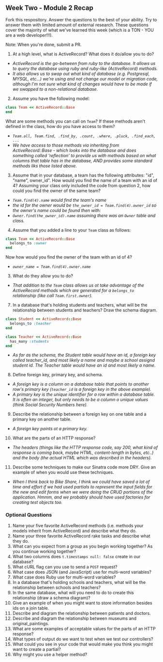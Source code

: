 ## Week Two - Module 2 Recap

Fork this respository. Answer the questions to the best of your ability. Try to answer them with limited amount of external research. These questions cover the majority of what we've learned this week (which is a TON - YOU are a web developer!!!). 

Note: When you're done, submit a PR. 

1. At a high level, what is ActiveRecord? What does it do/allow you to do?
 * *ActiveRecord is the go-between from ruby to the database.  It allows us to query the database using ruby and ruby-like (ActiveRecord) methods.*
 * *It also allows us to swap out what kind of database (e.g. Postgresql, MYSQL, etc...) we're using and not change our model or migration code, although I'm not sure what kind of changes would have to be made if we swapped to a non-relational database.*
2. Assume you have the following model:

```ruby
class Team << ActiveRecord::Base
end
```

What are some methods you can call on `Team`? If these methods aren't defined in the class, how do you have access to them?
 * *`Team.all, Team.find, .find_by, .count, .where, .pluck, .find_each, ...`*
 * *We have access to those methods via inheriting from ActiveRecord::Base - which looks into the database and does something called 'reflection' to provide us with methods based on what columns that table has in the database, AND provides some standard methods liks those listed above.*

3. Assume that in your database, a team has the following attributes: "id", "name", owner_id". How would you find the name of a team with an id of 4? Assuming your class only included the code from question 2, how could you find the owner of the same team?
 * *`Team.find(4).name` would find the team's name*
 * *the id for the owner would be `the_owner_id = Team.find(4).owner_id` so the owner's name could be found then with:*
 * *`Owner.find(the_owner_id).name` assuming there was an `Owner` table and class.*

4. Assume that you added a line to your `Team` class as follows:

```ruby
class Team << ActiveRecord::Base
  belongs_to :owner
end
```

Now how would you find the owner of the team with an id of 4?
 * *`owner_name = Team.find(4).owner.name`*

3. What do they allow you to do?
 * *That addition to the `Team` class allows us ot take advantage of the ActiveRecord methods which are generated for a `belongs_to` relationship (like call `Team.first.owner`).*
7. In a database that's holding students and teachers, what will be the relationship between students and teachers? Draw the schema diagram.

```ruby 
class Student << ActiveRecord::Base
  belongs_to :teacher
end

class Teacher << ActiveRecord::Base
  has_many :students
end
```

 * *As far as the schema, the Student table would have an id, a foreign key called teacher_id, and most likely a name and maybe a school assignd student id.  The Teacher table would have an id and most likely a name.*

8. Define foreign key, primary key, and schema.
 * *A foreign key is a column on a database table that points to another row's primary key (`teacher_id` is a foreign key in the above example).*
 * *A primary key is the unique identifier for a row within a database table.  It is often an integer, but only needs to be a column o unique values (think Social Security Numbers here).*
9. Describe the relationship between a foreign key on one table and a primary key on another table.
 * *A foreign key points ot a primary key.*
10. What are the parts of an HTTP response?
 * *The headers (things like the HTTP response code, say 200, what kind of response is coming back, maybe HTML, content-length in bytes, etc..) and the body (the actual HTML which was described in the headers).*
11. Describe some techniques to make our Sinatra code more DRY. Give an example of when you would use these techniques.
 * *When I think back to Bike Share, I think we could have saved a lot of time and effort if we had used partials to represent the input fields for the new and edit forms when we were doing the CRUD portions of the application.  Hmmm, and we probably should have used factories for creating test objects too.*


### Optional Questions

1. Name your five favorite ActiveRecord methods (i.e. methods your models inherit from ActiveRecord) and describe what they do.
2. Name your three favorite ActiveRecord rake tasks and describe what they do.
4. What can you expect from a group as you begin working together? As you continue working together?
5. What two columns does `t.timestamps null: false` create in our database?
6. What cURL flag can you use to send a `POST` request?
7. What case does JSON (and JavaScript) use for multi-word variables?
8. What case does Ruby use for multi-word variables?
9. In a database that's holding schools and teachers, what will be the relationship between schools and teachers?
10. In the same database, what will you need to do to create this relationship (draw a schema diagram)?
11. Give an example of when you might want to store information besides ids on a join table.
12. Describe and diagram the relationship between patients and doctors.
13. Describe and diagram the relationship between museums and original_paintings.
14. What are some examples of acceptable values for the parts of an HTTP response?
15. What types of output do we want to test when we test our controllers?
16. What could you see in your code that would make you think you might want to create a partial?
17. Why might you use a helper method?
